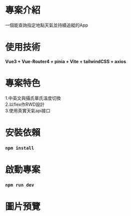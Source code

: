 # 專案介紹
一個能查詢指定地點天氣並持續追縱的App
# 使用技術
**Vue3 + Vue-Router4 + pinia + Vite + tailwindCSS + axios** 
# 專案特色
1.中英文與攝氏華氏溫度切換  
2.以flex作RWD設計  
3.使用真實天氣api接口  
# 安裝依賴
### `npm install`
# 啟動專案
### `npm run dev`
# 圖片預覽

